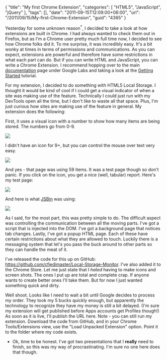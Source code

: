 {
	"title": "My first Chrome Extension",
	"categories": [
		"HTML5",
		"JavaScript",
		"jQuery"
	],
	"tags": [],
	"date": "2011-09-15T12:09:00+06:00",
	"url": "/2011/09/15/My-first-Chrome-Extension",
	"guid": "4365"
}

Yesterday for some unknown reason<sup>*</sup>, I decided to take a look at how extensions are built in Chrome. I had always wanted to check them out in Firefox, but as I'm a Chrome user pretty much full time now, I decided to see how Chrome folks did it. To me surprise, it was incredibly easy. It's a bit wonky at times in terms of permissions and communications. As you can expect, extensions are powerful and therefore have some restrictions in what each part can do. But if you can write HTML and JavaScript, you can write a Chrome Extension. I recommend hopping over to the main <a href="http://code.google.com/chrome/extensions/index.html">documentation</a> page under Google Labs and taking a look at the <a href="http://code.google.com/chrome/extensions/getstarted.html">Getting Started</a> tutorial. 

<p/>

For my extension, I decided to do something with HTML5 Local Storage. I thought it would be kind of cool if I could get a visual indicator of when a site was making use of the feature. Technically I could just run with my DevTools open all the time, but I don't like to waste all that space. Plus, I'm just curious how sites are making use of the feature in general. My extension does the following:

<p>

First, it uses a visual icon with a number to show how many items are being stored. The numbers go from 0-9.

<p>

<img src="http://static.raymondcamden.com/images/ScreenClip180.png" />

<p>

I didn't have an icon for 9+, but you can control the mouse over text very easy.

<p>

<img src="http://static.raymondcamden.com/images/cfjedi/ScreenClip181.png" />

<p>

And yes - that page was using 59 items. It was a test page though so don't panic. If you click on the icon, you get a nice (well, tabular) report. Here's my test page:

<p>

<img src="http://static.raymondcamden.com/images/cfjedi/ScreenClip182.png" />

<p>

And here is what <a href="http://jsbin.com">JSBin</a> was using:

<p>

<img src="http://static.raymondcamden.com/images/cfjedi/ScreenClip183.png" />

<p>

As I said, for the most part, this was pretty simple to do. The difficult aspect was controlling the communication between all the moving parts. I've got a script that is injected into the DOM. I've got a background page that notices tab changes. Lastly, I've got a popup HTML page. Each of these have certain restrictions about what they are allowed to touch. Luckily there is a messaging system that let's you pass the buck around to other parts so they can handle the meat of it.

<p>

I've released the code for this up on GitHub: <a href="https://github.com/cfjedimaster/Local-Storage-Monitor">https://github.com/cfjedimaster/Local-Storage-Monitor</a>. I've also added it to the Chrome Store. Let me just state that I <i>hated</i> having to make icons and screen shots. The ones I put up are total and complete crap. If anyone wants to create better ones I'll take them. But for now I just wanted something quick and dirty.

<p>

Well shoot. Looks like I need to wait a bit until Google decides to process my order. They took my 5 bucks quickly enough, but apparently the technology to recognize they have my money is still a bit delayed. (I'm sure my extension will get published before Apps accounts get Profiles though!) As soon as it is live, I'll publish the URL here. Note - you can still run my extension. Download the code from GitHub, and in your Chrome Tools/Extensions view, use the "Load Unpacked Extension" option. Point it to the folder where my code exists. 

<p>

* Ok, time to be honest. I've got two presentations that I <b>really</b> need to finish, so this was my way of procrastinating. I'm sure no one here does that though.